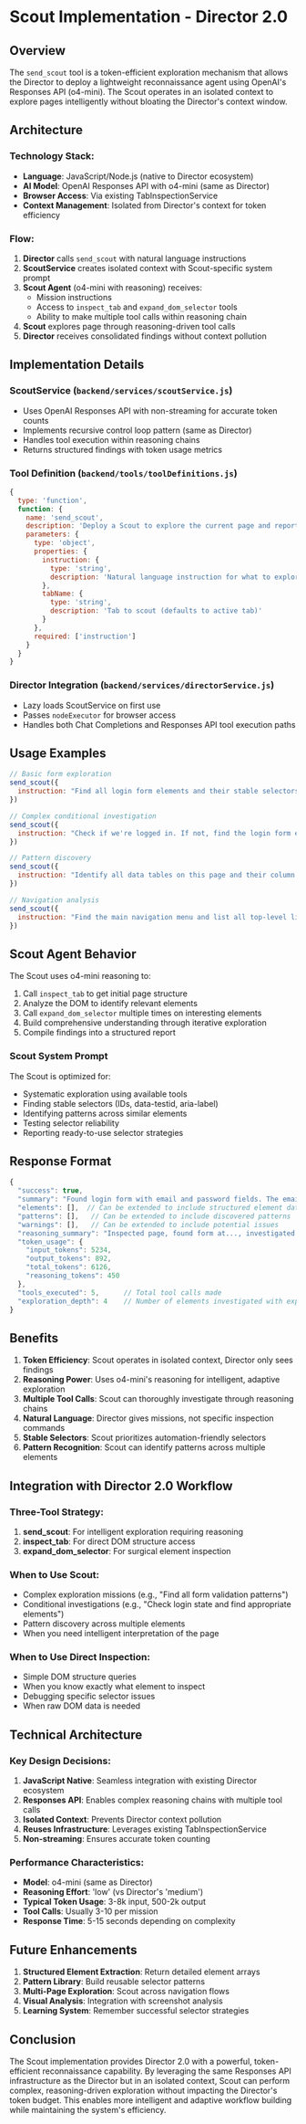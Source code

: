 # Scout Implementation - Director 2.0

## Overview

The `send_scout` tool is a token-efficient exploration mechanism that allows the Director to deploy a lightweight reconnaissance agent using OpenAI's Responses API (o4-mini). The Scout operates in an isolated context to explore pages intelligently without bloating the Director's context window.

## Architecture

### Technology Stack:
- **Language**: JavaScript/Node.js (native to Director ecosystem)
- **AI Model**: OpenAI Responses API with o4-mini (same as Director)
- **Browser Access**: Via existing TabInspectionService
- **Context Management**: Isolated from Director's context for token efficiency

### Flow:
1. **Director** calls `send_scout` with natural language instructions
2. **ScoutService** creates isolated context with Scout-specific system prompt
3. **Scout Agent** (o4-mini with reasoning) receives:
   - Mission instructions
   - Access to `inspect_tab` and `expand_dom_selector` tools
   - Ability to make multiple tool calls within reasoning chain
4. **Scout** explores page through reasoning-driven tool calls
5. **Director** receives consolidated findings without context pollution

## Implementation Details

### ScoutService (`backend/services/scoutService.js`)
- Uses OpenAI Responses API with non-streaming for accurate token counts
- Implements recursive control loop pattern (same as Director)
- Handles tool execution within reasoning chains
- Returns structured findings with token usage metrics

### Tool Definition (`backend/tools/toolDefinitions.js`)

```javascript
{
  type: 'function',
  function: {
    name: 'send_scout',
    description: 'Deploy a Scout to explore the current page and report back with findings. Token-efficient alternative to inspect_tab for natural language exploration. The Scout uses reasoning to thoroughly investigate the page through multiple tool calls.',
    parameters: {
      type: 'object',
      properties: {
        instruction: {
          type: 'string',
          description: 'Natural language instruction for what to explore/find (e.g., "Find all login form elements and their selectors", "Identify the main navigation menu structure")'
        },
        tabName: {
          type: 'string',
          description: 'Tab to scout (defaults to active tab)'
        }
      },
      required: ['instruction']
    }
  }
}
```

### Director Integration (`backend/services/directorService.js`)
- Lazy loads ScoutService on first use
- Passes `nodeExecutor` for browser access
- Handles both Chat Completions and Responses API tool execution paths

## Usage Examples

```javascript
// Basic form exploration
send_scout({
  instruction: "Find all login form elements and their stable selectors"
})

// Complex conditional investigation
send_scout({
  instruction: "Check if we're logged in. If not, find the login form elements. If yes, find the logout button"
})

// Pattern discovery
send_scout({
  instruction: "Identify all data tables on this page and their column headers"
})

// Navigation analysis
send_scout({
  instruction: "Find the main navigation menu and list all top-level links with their selectors"
})
```

## Scout Agent Behavior

The Scout uses o4-mini reasoning to:
1. Call `inspect_tab` to get initial page structure
2. Analyze the DOM to identify relevant elements
3. Call `expand_dom_selector` multiple times on interesting elements
4. Build comprehensive understanding through iterative exploration
5. Compile findings into a structured report

### Scout System Prompt
The Scout is optimized for:
- Systematic exploration using available tools
- Finding stable selectors (IDs, data-testid, aria-label)
- Identifying patterns across similar elements
- Testing selector reliability
- Reporting ready-to-use selector strategies

## Response Format

```javascript
{
  "success": true,
  "summary": "Found login form with email and password fields. The email field has id='email' and data-testid='email-input'. The password field has id='password'. Submit button has data-testid='login-submit'.",
  "elements": [],  // Can be extended to include structured element data
  "patterns": [],   // Can be extended to include discovered patterns
  "warnings": [],   // Can be extended to include potential issues
  "reasoning_summary": "Inspected page, found form at..., investigated 4 input elements...",
  "token_usage": {
    "input_tokens": 5234,
    "output_tokens": 892,
    "total_tokens": 6126,
    "reasoning_tokens": 450
  },
  "tools_executed": 5,      // Total tool calls made
  "exploration_depth": 4    // Number of elements investigated with expand_dom_selector
}
```

## Benefits

1. **Token Efficiency**: Scout operates in isolated context, Director only sees findings
2. **Reasoning Power**: Uses o4-mini's reasoning for intelligent, adaptive exploration
3. **Multiple Tool Calls**: Scout can thoroughly investigate through reasoning chains
4. **Natural Language**: Director gives missions, not specific inspection commands
5. **Stable Selectors**: Scout prioritizes automation-friendly selectors
6. **Pattern Recognition**: Scout can identify patterns across multiple elements

## Integration with Director 2.0 Workflow

### Three-Tool Strategy:
1. **send_scout**: For intelligent exploration requiring reasoning
2. **inspect_tab**: For direct DOM structure access
3. **expand_dom_selector**: For surgical element inspection

### When to Use Scout:
- Complex exploration missions (e.g., "Find all form validation patterns")
- Conditional investigations (e.g., "Check login state and find appropriate elements")
- Pattern discovery across multiple elements
- When you need intelligent interpretation of the page

### When to Use Direct Inspection:
- Simple DOM structure queries
- When you know exactly what element to inspect
- Debugging specific selector issues
- When raw DOM data is needed

## Technical Architecture

### Key Design Decisions:
1. **JavaScript Native**: Seamless integration with existing Director ecosystem
2. **Responses API**: Enables complex reasoning chains with multiple tool calls
3. **Isolated Context**: Prevents Director context pollution
4. **Reuses Infrastructure**: Leverages existing TabInspectionService
5. **Non-streaming**: Ensures accurate token counting

### Performance Characteristics:
- **Model**: o4-mini (same as Director)
- **Reasoning Effort**: 'low' (vs Director's 'medium')
- **Typical Token Usage**: 3-8k input, 500-2k output
- **Tool Calls**: Usually 3-10 per mission
- **Response Time**: 5-15 seconds depending on complexity

## Future Enhancements

1. **Structured Element Extraction**: Return detailed element arrays
2. **Pattern Library**: Build reusable selector patterns
3. **Multi-Page Exploration**: Scout across navigation flows
4. **Visual Analysis**: Integration with screenshot analysis
5. **Learning System**: Remember successful selector strategies

## Conclusion

The Scout implementation provides Director 2.0 with a powerful, token-efficient reconnaissance capability. By leveraging the same Responses API infrastructure as the Director but in an isolated context, Scout can perform complex, reasoning-driven exploration without impacting the Director's token budget. This enables more intelligent and adaptive workflow building while maintaining the system's efficiency.